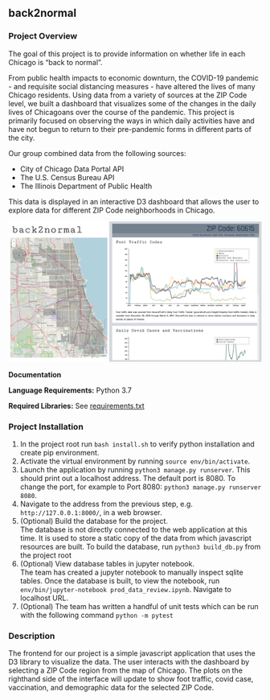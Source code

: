 ## back2normal

### Project Overview 
The goal of this project is to provide information on whether life in each Chicago is “back to normal”.
 
From public health impacts to economic downturn, the COVID-19 pandemic - and requisite social distancing measures - have altered the lives of many Chicago residents. Using data from a variety of sources at the ZIP Code level, we built a dashboard that visualizes some of the changes in the daily lives of Chicagoans over the course of the pandemic. This project is primarily focused on observing the ways in which daily activities have and have not begun to return to their pre-pandemic forms in different parts of the city. 
 
Our group combined data from the following sources:
 
- City of Chicago Data Portal API
- The U.S. Census Bureau API
- The Illinois Department of Public Health

This data is displayed in an interactive D3 dashboard that allows the user to explore data for different ZIP Code neighborhoods in Chicago.
 
![alt text](back2normal_app/static/img/readme_hydepark.png "Configure Model")

**Documentation**

**Language Requirements:**
Python 3.7

**Required Libraries:**
See [requirements.txt](requirements.txt)

### Project Installation
1. In the project root run `bash install.sh` to verify python installation and create pip environment.
2. Activate the virtual environment by running `source env/bin/activate`.
3. Launch the application by running `python3 manage.py runserver`.
This should print out a localhost address. The default port is 8080. To change the port, for example to Port 8080: `python3 manage.py runserver 8080`.
4. Navigate to the address from the previous step, e.g. `http://127.0.0.1:8000/`, in a web browser.
5. (Optional) Build the database for the project.
<br>The database is not directly connected to the web application at this time.
 It is used to store a static copy of the data from which javascript resources are built.
 To build the database, run `python3 build_db.py` from the project root
6. (Optional) View database tables in jupyter notebook.
<br>The team has created a jupyter notebook to manually inspect sqlite tables. Once the database is built,
to view the notebook, run `env/bin/jupyter-notebook prod_data_review.ipynb`. Navigate to localhost URL.
7. (Optional) The team has written a handful of unit tests which can be run with the following command `python -m pytest`
 
### Description
The frontend for our project is a simple javascript application that uses the D3 library to visualize the data.
The user interacts with the dashboard by selecting a ZIP Code region from the map of Chicago.
The plots on the righthand side of the interface will update 
to show foot traffic, covid case, vaccination, and demographic data for the selected ZIP Code.